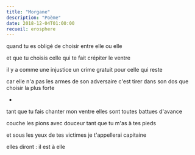 ```yaml
---
title: "Morgane"
description: "Poème"
date: 2018-12-04T01:00:00
recueil: erosphere
---
```


quand tu es obligé de choisir
entre elle ou elle

et que tu choisis celle
qui te fait crépiter le ventre

il y a comme une injustice
un crime gratuit pour celle qui reste

car elle n'a pas les armes de son adversaire
c'est tirer dans son dos que choisir la plus forte

*

tant que tu fais chanter mon ventre
elles sont toutes battues d'avance

couche les pions avec douceur
tant que tu m'as à tes pieds

et sous les yeux de tes victimes
je t'appellerai capitaine

elles diront : il est à elle
